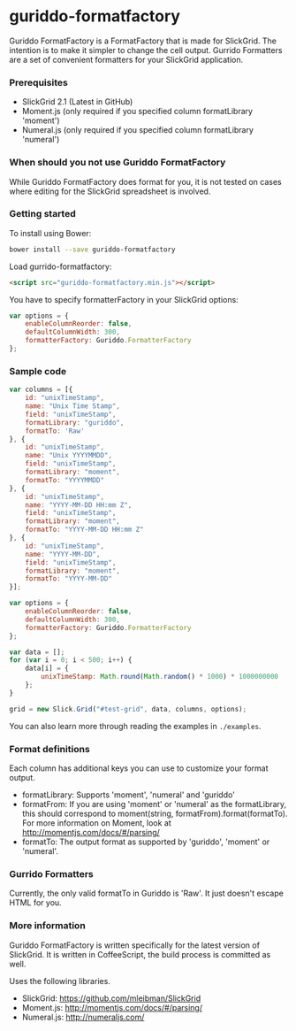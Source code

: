 guriddo-formatfactory
=====================
Guriddo FormatFactory is a FormatFactory that is made for SlickGrid. The intention is to make it simpler to change the cell output. Gurrido Formatters are a set of convenient formatters for your SlickGrid application.

### Prerequisites

* SlickGrid 2.1 (Latest in GitHub)
* Moment.js (only required if you specified column formatLibrary 'moment')
* Numeral.js (only required if you specified column formatLibrary 'numeral')

### When should you not use Guriddo FormatFactory

While Guriddo FormatFactory does format for you, it is not tested on cases where editing for the SlickGrid spreadsheet is involved.

### Getting started

To install using Bower:

```bash
bower install --save guriddo-formatfactory
```

Load gurrido-formatfactory:

```html
<script src="guriddo-formatfactory.min.js"></script>
```

You have to specify formatterFactory in your SlickGrid options:

```javascript
var options = {
	enableColumnReorder: false,
	defaultColumnWidth: 300,
	formatterFactory: Guriddo.FormatterFactory
};
```

### Sample code

```javascript
var columns = [{
	id: "unixTimeStamp",
	name: "Unix Time Stamp",
	field: "unixTimeStamp",
	formatLibrary: "guriddo",
	formatTo: 'Raw'
}, {
	id: "unixTimeStamp",
	name: "Unix YYYYMMDD",
	field: "unixTimeStamp",
	formatLibrary: "moment",
	formatTo: "YYYYMMDD"
}, {
	id: "unixTimeStamp",
	name: "YYYY-MM-DD HH:mm Z",
	field: "unixTimeStamp",
	formatLibrary: "moment",
	formatTo: "YYYY-MM-DD HH:mm Z"
}, {
	id: "unixTimeStamp",
	name: "YYYY-MM-DD",
	field: "unixTimeStamp",
	formatLibrary: "moment",
	formatTo: "YYYY-MM-DD"
}];

var options = {
	enableColumnReorder: false,
	defaultColumnWidth: 300,
	formatterFactory: Guriddo.FormatterFactory
};

var data = [];
for (var i = 0; i < 500; i++) {
	data[i] = {
		unixTimeStamp: Math.round(Math.random() * 1000) * 1000000000
	};
}

grid = new Slick.Grid("#test-grid", data, columns, options);
```

You can also learn more through reading the examples in `./examples`.

### Format definitions

Each column has additional keys you can use to customize your format output.

* formatLibrary: Supports 'moment', 'numeral' and 'guriddo'
* formatFrom: If you are using 'moment' or 'numeral' as the formatLibrary, this should correspond to moment(string, formatFrom).format(formatTo). For more information on Moment, look at http://momentjs.com/docs/#/parsing/
* formatTo: The output format as supported by 'guriddo', 'moment' or 'numeral'.

### Gurrido Formatters

Currently, the only valid formatTo in Guriddo is 'Raw'. It just doesn't escape HTML for you.

### More information

Guriddo FormatFactory is written specifically for the latest version of SlickGrid. It is written in CoffeeScript, the build process is committed as well.

Uses the following libraries.

* SlickGrid: https://github.com/mleibman/SlickGrid
* Moment.js: http://momentjs.com/docs/#/parsing/
* Numeral.js: http://numeraljs.com/
